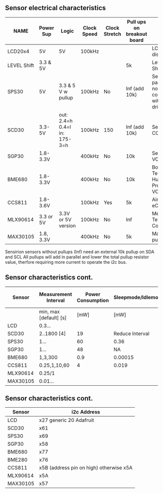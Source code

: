 ## Sensor electrical characteristics
| NAME | Power Sup | Logic | Clock Speed | Clock Stretch| Pull ups on breakout board | Board | 
| --- | --- | --- | --- | --- | --- | --- |
| LCD20x4| 5V| 5V | 100kHz| | | LCD display
| LEVEL Shift|  3.3 & 5V | | | |   5k | Level Shifter
| SPS30 | 5V | 3.3 & 5 V w pullup | 100kHz |           No| Inf (add 10k)| Senserion particle, not compatible with LCD driver
| SCD30  | 3.3-5V | out: 2.4=h 0.4=l in: 175-3=h |      100kHz | 150 | Inf (add 10k)| Senserion CO2
| SGP30  | 1.8-3.3V | | 400kHz | No | 10k | Senserion VOC, eCO2 |
| BME680 | 1.8-3.3V | | 400kHz| No | 10k | Bosch Temp, Humidity, Pressure, VOC
| CCS811 | 1.8-3.6V | | 100kHz| Yes | 5k | Airquality eCO2 tVOC
| MLX90614 | 3.3 or 5V | 3.3V or 5V version | 100kHz| No | Inf |  Melex Temp Contactless
| MAX30105 | 1.8, 3.3V| | 400kHz | No|  5k |  Maxim pulseox

Sensirion sensors without pullups (Inf) need an external 10k pullup on SDA and SCL All pullups will add in parallel and lower the total pullup resistor value, therfore requiring more current to operate the i2c bus.

## Sensor characteristics cont.
| Sensor | Measurement Interval | Power Consumption | Sleepmode/Idlemode | Data ready hardware | Cost |
| --- | --- | --- | --- | --- | --- |
|| min, max [default] [s]| [mW]| [mW]|| $
| LCD      | 0.3...
| SCD30    | 2..1800 [4]  | 19  | Reduce Interval      | Yes | 54 |
| SPS30    | 1...    | 60  | 0.36    | No  | 45 |
| SGP30    | 1...    | 48  | NA      | No  | 24 |
| BME680   | 1,3,300  | 0.9 | 0.00015 | No  | 10 |
| CCS811   | 0.25,1,10,60   | 4   | 0.019   | Yes | 12 |
| MLX90614 | 0.25/1    |     |         |     |  9 |
| MAX30105 | 0.01... |     |         |     | 12 |

## Sensor characteristics cont.
| Sensor | i2c Address |
| --- | --- | 
| LCD      | x27 generic 20 Adafruit
| SCD30    | x61
| SPS30    | x69
| SGP30    | x58
| BME680   | x77
| BME280   | x76
| CCS811   | x5B (address pin on high) otherwise x5A
| MLX90614 | x5A
| MAX30105 | x57

